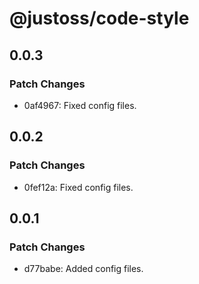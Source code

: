 # @justoss/code-style

## 0.0.3

### Patch Changes

- 0af4967: Fixed config files.

## 0.0.2

### Patch Changes

- 0fef12a: Fixed config files.

## 0.0.1

### Patch Changes

- d77babe: Added config files.
